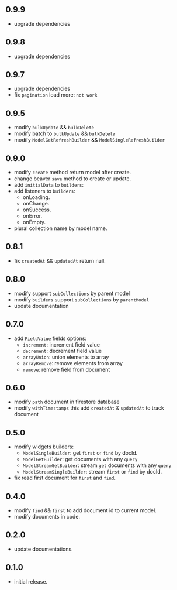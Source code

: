 ## 0.9.9
- upgrade dependencies

## 0.9.8
- upgrade dependencies

## 0.9.7
- upgrade dependencies
- fix `pagination` load more: `not work`

## 0.9.5
- modify `bulkUpdate` && `bulkDelete`
- modify batch to `bulkUpdate` && `bulkDelete`
- modify `ModelGetRefreshBuilder` && `ModelSingleRefreshBuilder`

## 0.9.0
* modify `create` method return model after create.
* change beaver `save` method to create or update.
* add `initialData` to `builders`:
* add listeners to `builders`:
    * onLoading.
    * onChange.
    * onSuccess.
    * onError.
    * onEmpty.
* plural collection name by model name.

## 0.8.1
* fix `createdAt` && `updatedAt` return null.

## 0.8.0
* modify support `subCollections` by parent model 
* modify `builders` support `subCollections` by `parentModel`
* update documentation

## 0.7.0
* add `FieldValue` fields options:
  * `increment`: increment field value
  * `decrement`: decrement field value
  * `arrayUnion`: union elements to array
  * `arrayRemove`: remove elements from array
  * `remove`: remove field from document

## 0.6.0
* modify `path` document in firestore database
* modify `withTimestamps` this add `createdAt` & `updatedAt` to track document

## 0.5.0
* modify widgets builders:
  * `ModelSingleBuilder`: get `first` or `find` by docId.
  * `ModelGetBuilder`: get documents with any `query`
  * `ModelStreamGetBuilder`: stream `get` documents with any `query`
  * `ModelStreamSingleBuilder`: stream `first` or `find` by docId.
* fix read first document for `first` and `find`.

## 0.4.0
* modify `find` && `first` to add document id to current model.
* modify documents in code.

## 0.2.0
* update documentations.

## 0.1.0
* initial release.
